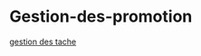 # Gestion-des-promotion
[gestion des tache](https://jira.external-share.com/issue/19ee4a13-c6e1-4626-ab51-7fd68e0b400a)